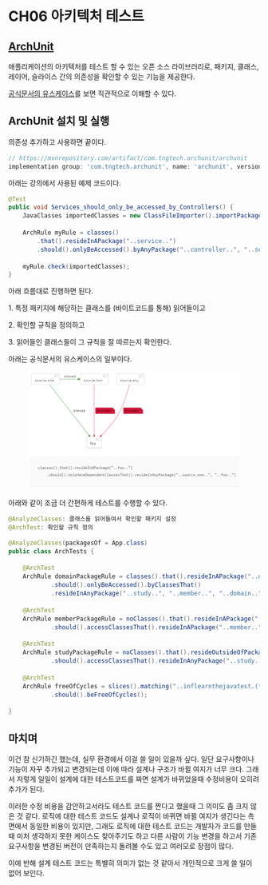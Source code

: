 # CH06 아키텍처 테스트

## [ArchUnit](https://www.archunit.org/)

애플리케이션의 아키텍처를 테스트 할 수 있는 오픈 소스 라이브러리로, 패키지, 클래스, 레이어, 슬라이스 간의 의존성을 확인할 수 있는 기능을 제공한다.

[공식문서의 유스케이스](https://www.archunit.org/use-cases)를 보면 직관적으로 이해할 수 있다.



## ArchUnit 설치 및 실행

의존성 추가하고 사용하면 끝이다.

```gradle
// https://mvnrepository.com/artifact/com.tngtech.archunit/archunit
implementation group: 'com.tngtech.archunit', name: 'archunit', version: '1.0.1'
```

아래는 강의에서 사용된 예제 코드이다.

```java
@Test
public void Services_should_only_be_accessed_by_Controllers() {
    JavaClasses importedClasses = new ClassFileImporter().importPackages("com.mycompany.myapp");

    ArchRule myRule = classes()
        .that().resideInAPackage("..service..")
        .should().onlyBeAccessed().byAnyPackage("..controller..", "..service..");

    myRule.check(importedClasses);
}
```

아래 흐름대로 진행하면 된다.

1\. 특정 패키지에 해당하는 클래스를 (바이트코드를 통해) 읽어들이고

2\. 확인할 규칙을 정의하고

3\. 읽어들인 클래스들이 그 규칙을 잘 따르는지 확인한다.



아래는 공식문서의 유스케이스의 일부이다.

<figure><img src="../../.gitbook/assets/image (10).png" alt=""><figcaption></figcaption></figure>

아래와 같이 조금 더 간편하게 테스트를 수행할 수 있다.

```java
@AnalyzeClasses: 클래스를 읽어들여서 확인할 패키지 설정
@ArchTest: 확인할 규칙 정의
```

```java
@AnalyzeClasses(packagesOf = App.class)
public class ArchTests {

    @ArchTest
    ArchRule domainPackageRule = classes().that().resideInAPackage("..domain..")
            .should().onlyBeAccessed().byClassesThat()
            .resideInAnyPackage("..study..", "..member..", "..domain..");

    @ArchTest
    ArchRule memberPackageRule = noClasses().that().resideInAPackage("..domain..")
            .should().accessClassesThat().resideInAPackage("..member..");

    @ArchTest
    ArchRule studyPackageRule = noClasses().that().resideOutsideOfPackage("..study..")
            .should().accessClassesThat().resideInAnyPackage("..study..");

    @ArchTest
    ArchRule freeOfCycles = slices().matching("..inflearnthejavatest.(*)..")
            .should().beFreeOfCycles();

}
```



## 마치며

이건 참 신기하긴 했는데, 실무 환경에서 이걸 쓸 일이 있을까 싶다. 일단 요구사항이나 기능이 자꾸 추가되고 변경되는데 이에 따라 설계나 구조가 바뀔 여지가 너무 크다. 그래서 저렇게 일일이 설계에 대한 테스트코드를 짜면 설계가 바뀌었을때 수정비용이 오히려 추가가 된다.

이러한 수정 비용을 감안하고서라도 테스트 코드를 짠다고 했을때 그 의미도 좀 크지 않은 것 같다. 로직에 대한 테스트 코드도 설계나 로직이 바뀌면 바뀔 여지가 생긴다는 측면에서 동일한 비용이 있지만, 그래도 로직에 대한 테스트 코드는 개발자가 코드를 만들때 미처 생각하지 못한 케이스도 찾아주기도 하고 다른 사람이 기능 변경을 하고서 기존 요구사항을 변경된 버전이 만족하는지 돌려볼 수도 있고 여러모로 장점이 많다.

이에 반해 설계 테스트 코드는 특별히 의미가 없는 것 같아서 개인적으로 크게 쓸 일이 없어 보인다.

